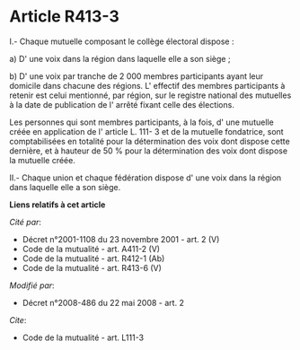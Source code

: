 # Article R413-3

I.- Chaque mutuelle composant le collège électoral dispose : 

a) D' une voix dans la région dans laquelle elle a son siège ; 

b) D' une voix par tranche de 2 000 membres participants ayant leur domicile dans chacune des régions. L' effectif des
membres participants à retenir est celui mentionné, par région, sur le registre national des mutuelles à la date de
publication de l' arrêté fixant celle des élections. 

Les personnes qui sont membres participants, à la fois, d' une mutuelle créée en application de l' article L. 111- 3 et de la
mutuelle fondatrice, sont comptabilisées en totalité pour la détermination des voix dont dispose cette dernière, et à hauteur
de 50 % pour la détermination des voix dont dispose la mutuelle créée. 

II.- Chaque union et chaque fédération dispose d' une voix dans la région dans laquelle elle a son siège.

**Liens relatifs à cet article**

_Cité par_:

  - Décret n°2001-1108 du 23 novembre 2001 - art. 2 (V)
  - Code de la mutualité - art. A411-2 (V)
  - Code de la mutualité - art. R412-1 (Ab)
  - Code de la mutualité - art. R413-6 (V)

_Modifié par_:

  - Décret n°2008-486 du 22 mai 2008 - art. 2

_Cite_:

  - Code de la mutualité - art. L111-3
